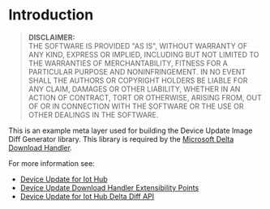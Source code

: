 # Introduction

> **DISCLAIMER:**  
THE SOFTWARE IS PROVIDED "AS IS", WITHOUT WARRANTY OF ANY KIND, EXPRESS OR IMPLIED, INCLUDING BUT NOT LIMITED TO THE WARRANTIES OF MERCHANTABILITY, FITNESS FOR A PARTICULAR PURPOSE AND NONINFRINGEMENT. IN NO EVENT SHALL THE AUTHORS OR COPYRIGHT HOLDERS BE LIABLE FOR ANY CLAIM, DAMAGES OR OTHER LIABILITY, WHETHER IN AN ACTION OF CONTRACT, TORT OR OTHERWISE, ARISING FROM, OUT OF OR IN CONNECTION WITH THE SOFTWARE OR THE USE OR OTHER DEALINGS IN THE SOFTWARE.

This is an example meta layer used for building the Device Update Image Diff Generator library. This library is required by the [Microsoft Delta Download Handler](https://github.com/Azure/iot-hub-device-update/tree/main/src/extensions/download_handlers/plugin_examples/microsoft_delta_download_handler).

For more information see:
- [Device Update for Iot Hub](https://github.com/Azure/iot-hub-device-update)
- [Device Update Download Handler Extensibility Points](https://github.com/Azure/iot-hub-device-update/tree/main/src/extensions/download_handlers)
- [Device Update for Iot Hub Delta Diff API](https://github.com/Azure/iot-hub-device-update-delta#diff-api)

